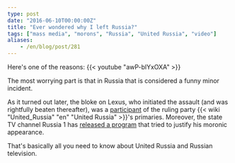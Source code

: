 ```yaml
---
type: post
date: "2016-06-10T00:00:00Z"
title: "Ever wondered why I left Russia?"
tags: ["mass media", "morons", "Russia", "United Russia", "video"]
aliases:
    - /en/blog/post/281
---
```


Here's one of the reasons:
{{< youtube "awP-blYxOXA" >}}

The most worrying part is that in Russia that is considered a funny minor incident.

<!--more-->

As it turned out later, the bloke on Lexus, who initiated the assault (and was rightfully beaten thereafter), was a [participant](http://www.spb.kp.ru/daily/26538.5/3555719/) of the ruling party {{< wiki "United_Russia" "en" "United Russia" >}}'s primaries. Moreover, the state TV channel Russia 1 has [released a program](https://meduza.io/shapito/2016/06/09/kanal-rossiya-1-zastupilsya-za-voditelya-edinorosa-popytavshegosya-izbit-mototsiklista) that tried to justify his moronic appearance.

That's basically all you need to know about United Russia and Russian television.

